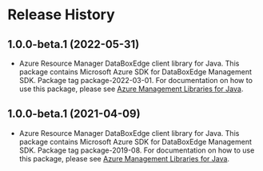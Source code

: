 # Release History

## 1.0.0-beta.1 (2022-05-31)

- Azure Resource Manager DataBoxEdge client library for Java. This package contains Microsoft Azure SDK for DataBoxEdge Management SDK.  Package tag package-2022-03-01. For documentation on how to use this package, please see [Azure Management Libraries for Java](https://aka.ms/azsdk/java/mgmt).

## 1.0.0-beta.1 (2021-04-09)

- Azure Resource Manager DataBoxEdge client library for Java. This package contains Microsoft Azure SDK for DataBoxEdge Management SDK.  Package tag package-2019-08. For documentation on how to use this package, please see [Azure Management Libraries for Java](https://aka.ms/azsdk/java/mgmt).
